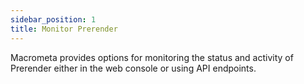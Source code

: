 ```yaml
---
sidebar_position: 1
title: Monitor Prerender
---
```


Macrometa provides options for monitoring the status and activity of Prerender either in the web console or using API endpoints.

<DocCardList />
